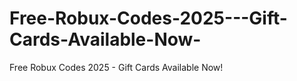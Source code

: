 # Free-Robux-Codes-2025---Gift-Cards-Available-Now-
Free Robux Codes 2025 - Gift Cards Available Now!
